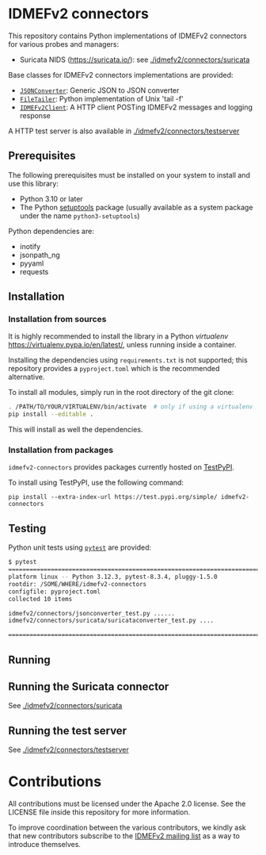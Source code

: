 # IDMEFv2 connectors

This repository contains Python implementations of IDMEFv2 connectors for various probes and managers:
- Suricata NIDS (https://suricata.io/): see [./idmefv2/connectors/suricata](./idmefv2/connectors/suricata/#overview)

Base classes for IDMEFv2 connectors implementations are provided:

- [`JSONConverter`](./idmefv2/connectors/jsonconverter.py): Generic JSON to JSON converter
- [`FileTailer`](./idmefv2/connectors/filetailer.py): Python implementation of Unix 'tail -f'
- [`IDMEFv2Client`](./idmefv2/connectors/idmefv2client.py): A HTTP client POSTing IDMEFv2 messages and logging response

A HTTP test server is also available in [./idmefv2/connectors/testserver](./idmefv2/connectors/testserver/#overview)

## Prerequisites

The following prerequisites must be installed on your system to install and use this library:

- Python 3.10 or later
- The Python [setuptools](https://pypi.org/project/setuptools/) package (usually available as a system package under the name `python3-setuptools`)

Python dependencies are:
- inotify
- jsonpath_ng
- pyyaml
- requests

## Installation

### Installation from sources

It is highly recommended to install the library in a Python *virtualenv* https://virtualenv.pypa.io/en/latest/, unless running inside a container.

Installing the dependencies using `requirements.txt` is not supported; this repository provides a `pyproject.toml` which is the recommended alternative.

To install all modules, simply run in the root directory of the git clone:

``` sh
. /PATH/TO/YOUR/VIRTUALENV/bin/activate  # only if using a virtualenv
pip install --editable .
```

This will install as well the dependencies.

### Installation from packages

`idmefv2-connectors` provides packages currently hosted on [TestPyPI](https://test.pypi.org/).

To install using TestPyPI, use the following command:

```
pip install --extra-index-url https://test.pypi.org/simple/ idmefv2-connectors
```

## Testing

Python unit tests using [`pytest`](https://docs.pytest.org/en/stable/) are provided:

``` sh
$ pytest
=========================================================================== test session starts ============================================================================
platform linux -- Python 3.12.3, pytest-8.3.4, pluggy-1.5.0
rootdir: /SOME/WHERE/idmefv2-connectors
configfile: pyproject.toml
collected 10 items

idmefv2/connectors/jsonconverter_test.py ......                                                                                                                      [ 60%]
idmefv2/connectors/suricata/suricataconverter_test.py ....                                                                                                           [100%]

============================================================================ 10 passed in 0.20s ============================================================================
```

## Running

## Running the Suricata connector

See [./idmefv2/connectors/suricata](./idmefv2/connectors/suricata/#running)

## Running the test server

See [./idmefv2/connectors/testserver](./idmefv2/connectors/testserver/#running)

# Contributions

All contributions must be licensed under the Apache 2.0 license. See the LICENSE file inside this repository for more information.

To improve coordination between the various contributors, we kindly ask that new contributors subscribe to the [IDMEFv2 mailing list](https://www.freelists.org/list/idmefv2) as a way to introduce themselves.
